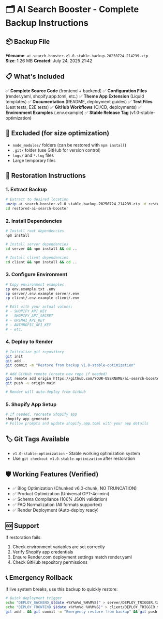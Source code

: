 # 🗂️ AI Search Booster - Complete Backup Instructions

## 📦 Backup File
**Filename**: `ai-search-booster-v1.0-stable-backup-20250724_214239.zip`
**Size**: 1.26 MB
**Created**: July 24, 2025 21:42

## 📋 What's Included
✅ **Complete Source Code** (frontend + backend)
✅ **Configuration Files** (render.yaml, shopify.app.toml, etc.)
✅ **Theme App Extension** (Liquid templates)
✅ **Documentation** (README, deployment guides)
✅ **Test Files** (Jest tests, E2E tests)
✅ **GitHub Workflows** (CI/CD, deployments)
✅ **Environment Examples** (.env.example)
✅ **Stable Release Tag** (v1.0-stable-optimization)

## 🚫 Excluded (for size optimization)
- `node_modules/` folders (can be restored with `npm install`)
- `.git/` folder (use GitHub for version control)
- `logs/` and `*.log` files
- Large temporary files

## 🔄 Restoration Instructions

### 1. Extract Backup
```bash
# Extract to desired location
unzip ai-search-booster-v1.0-stable-backup-20250724_214239.zip -d restored-ai-search-booster
cd restored-ai-search-booster
```

### 2. Install Dependencies
```bash
# Install root dependencies
npm install

# Install server dependencies
cd server && npm install && cd ..

# Install client dependencies  
cd client && npm install && cd ..
```

### 3. Configure Environment
```bash
# Copy environment examples
cp env.example.txt .env
cp server/.env.example server/.env
cp client/.env.example client/.env

# Edit with your actual values:
# - SHOPIFY_API_KEY
# - SHOPIFY_API_SECRET  
# - OPENAI_API_KEY
# - ANTHROPIC_API_KEY
# - etc.
```

### 4. Deploy to Render
```bash
# Initialize git repository
git init
git add .
git commit -m "Restore from backup v1.0-stable-optimization"

# Add GitHub remote (create new repo if needed)
git remote add origin https://github.com/YOUR-USERNAME/ai-search-booster.git
git push -u origin main

# Render will auto-deploy from GitHub
```

### 5. Shopify App Setup
```bash
# If needed, recreate Shopify app
shopify app generate
# Follow prompts and update shopify.app.toml with your app details
```

## 🏷️ Git Tags Available
- `v1.0-stable-optimization` - Stable working optimization system
- Use `git checkout v1.0-stable-optimization` after restoration

## 🛡️ Working Features (Verified)
- ✅ Blog Optimization (Chunked v6.0-chunk, NO TRUNCATION)
- ✅ Product Optimization (Universal GPT-4o-mini)
- ✅ Schema Compliance (100% JSON validation)
- ✅ FAQ Normalization (All formats supported)
- ✅ Render Deployment (Auto-deploy ready)

## 🆘 Support
If restoration fails:
1. Check environment variables are set correctly
2. Verify Shopify app credentials
3. Ensure Render.com deployment settings match render.yaml
4. Check GitHub repository permissions

## 📞 Emergency Rollback
If live system breaks, use this backup to quickly restore:
```bash
# Quick deployment trigger
echo "DEPLOY_BACKEND_$(date +%Y%m%d_%H%M%S)" > server/DEPLOY_TRIGGER.txt
echo "DEPLOY_FRONTEND_$(date +%Y%m%d_%H%M%S)" > client/DEPLOY_TRIGGER.txt
git add . && git commit -m "Emergency restore from backup" && git push origin main
```